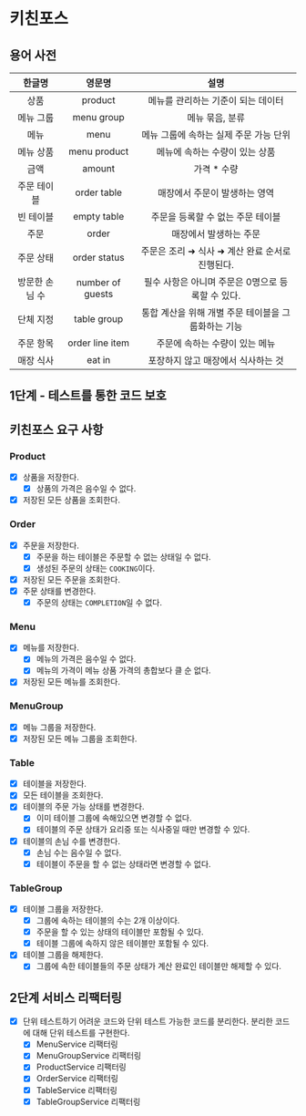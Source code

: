 # 키친포스

## 용어 사전

|   한글명    |       영문명        |              설명               |
|:--------:|:----------------:|:-----------------------------:|
|    상품    |     product      |      메뉴를 관리하는 기준이 되는 데이터      |
|  메뉴 그룹   |    menu group    |           메뉴 묶음, 분류           |
|    메뉴    |       menu       |    메뉴 그룹에 속하는 실제 주문 가능 단위     |
|  메뉴 상품   |   menu product   |       메뉴에 속하는 수량이 있는 상품       |
|    금액    |      amount      |            가격 * 수량            |
|  주문 테이블  |   order table    |       매장에서 주문이 발생하는 영역        |
|  빈 테이블   |   empty table    |      주문을 등록할 수 없는 주문 테이블      |
|    주문    |      order       |         매장에서 발생하는 주문          |
|  주문 상태   |   order status   | 주문은 조리 ➜ 식사 ➜ 계산 완료 순서로 진행된다. |
| 방문한 손님 수 | number of guests | 필수 사항은 아니며 주문은 0명으로 등록할 수 있다. |
|  단체 지정   |   table group    | 통합 계산을 위해 개별 주문 테이블을 그룹화하는 기능 |
|  주문 항목   | order line item  |       주문에 속하는 수량이 있는 메뉴       |
|  매장 식사   |      eat in      |      포장하지 않고 매장에서 식사하는 것      |

## 1단계 - 테스트를 통한 코드 보호

## 키친포스 요구 사항

### Product

- [x] 상품을 저장한다.
    - [x] 상품의 가격은 음수일 수 없다.
- [x] 저장된 모든 상품을 조회한다.

### Order

- [x] 주문을 저장한다.
    - [x] 주문을 하는 테이블은 주문할 수 없는 상태일 수 없다.
    - [x] 생성된 주문의 상태는 `COOKING`이다.
- [x] 저장된 모든 주문을 조회한다.
- [x] 주문 상태를 변경한다.
    - [x] 주문의 상태는 `COMPLETION`일 수 없다.

### Menu

- [x] 메뉴를 저장한다.
    - [x] 메뉴의 가격은 음수일 수 없다.
    - [x] 메뉴의 가격이 메뉴 상품 가격의 총합보다 클 순 없다.
- [x] 저장된 모든 메뉴를 조회한다.

### MenuGroup

- [x] 메뉴 그룹을 저장한다.
- [x] 저장된 모든 메뉴 그룹을 조회한다.

### Table

- [x] 테이블을 저장한다.
- [x] 모든 테이블을 조회한다.
- [x] 테이블의 주문 가능 상태를 변경한다.
    - [x] 이미 테이블 그룹에 속해있으면 변경할 수 없다.
    - [x] 테이블의 주문 상태가 요리중 또는 식사중일 때만 변경할 수 있다.
- [x] 테이블의 손님 수를 변경한다.
    - [x] 손님 수는 음수일 수 없다.
    - [x] 테이블이 주문을 할 수 없는 상태라면 변경할 수 없다.

### TableGroup

- [x] 테이블 그룹을 저장한다.
    - [x] 그룹에 속하는 테이블의 수는 2개 이상이다.
    - [x] 주문을 할 수 있는 상태의 테이블만 포함될 수 있다.
    - [x] 테이블 그룹에 속하지 않은 테이블만 포함될 수 있다.
- [x] 테이블 그룹을 해제한다.
    - [x] 그룹에 속한 테이블들의 주문 상태가 계산 완료인 테이블만 해제할 수 있다.

## 2단계 서비스 리팩터링

- [x] 단위 테스트하기 어려운 코드와 단위 테스트 가능한 코드를 분리한다. 분리한 코드에 대해 단위 테스트를 구현한다.
    - [x] MenuService 리팩터링
    - [x] MenuGroupService 리팩터링
    - [x] ProductService 리팩터링
    - [x] OrderService 리팩터링
    - [x] TableService 리팩터링
    - [x] TableGroupService 리팩터링
